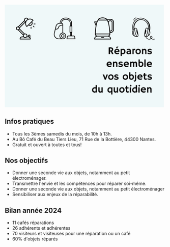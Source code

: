 

<img src="image.png" width="500" alt="Octocat">


## Infos pratiques

* Tous les 3èmes samedis du mois, de 10h à 13h.
* Au Bô Café du Beau Tiers Lieu, 71 Rue de la Bottière, 44300 Nantes.
* Gratuit et ouvert à toutes et tous!


## Nos objectifs

* Donner une seconde vie aux objets, notamment au petit électroménager.
* Transmettre l'envie et les compétences pour réparer soi-même.
* Donner une seconde vie aux objets, notamment au petit électroménager
* Sensibiliser aux enjeux de la réparabilité.


## Bilan année 2024

* 11 cafés réparations
* 26 adhérents et adhérentes
* 70 visiteurs et visiteuses pour une réparation ou un café
* 60% d'objets réparés

